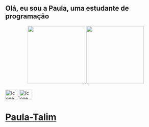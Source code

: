 ## Olá, eu sou a Paula, uma estudante de programação


<div align="center">
    <!-- Quadro de stars-->
  <a href="https://github.com/Paula-Talim">
  <img height="180em" src="https://github-readme-stats.vercel.app/api?username=Paula-Talim&show_icons=true&theme=dracula&include_all_commits=true&count_private=true"/>

  <!-- Quadro de linguagens usadas-->
  <img height="180em" src="https://github-readme-stats.vercel.app/api/top-langs/?username=Paula-Talim&layout=compact&langs_count=7&theme=dracula"/>
</div>

<!-- Icones de linguagens que eu uso-->
<div style="display: inline_block"><br>
  <img align="center" alt="Icone da linguagem de programcao C" height="30" width="40" src="https://cdn.jsdelivr.net/gh/devicons/devicon/icons/c/c-original.svg">

  <img align="center" alt="Icone da linguagem de programcao C mais mais" height="30" width="40" src="https://cdn.jsdelivr.net/gh/devicons/devicon/icons/cplusplus/cplusplus-original.svg">
</div>

##

# Paula-Talim
